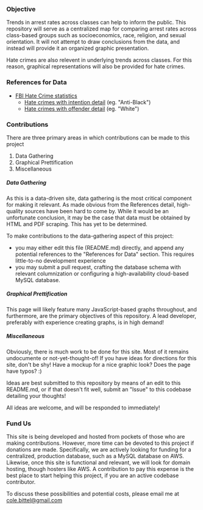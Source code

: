 ### Objective

Trends in arrest rates across classes can help to inform the public. This repository will serve as a centralized map for comparing arrest rates across class-based groups such as socioeconomics, race, religion, and sexual orientation. It will not attempt to draw conclusions from the data, and instead will provide it an organized graphic presentation.

Hate crimes are also relevent in underlying trends across classes. For this reason, graphical representations will also be provided for hate crimes.

### References for Data

- [FBI Hate Crime statistics](https://www.fbi.gov/about-us/cjis/ucr/hate-crime/2014/topic-pages/victims_final)
  - [Hate crimes with intention detail](https://www.fbi.gov/about-us/cjis/ucr/hate-crime/2014/tables/table-1) (eg. "Anti-Black")
  - [Hate crimes with offender detail](https://www.fbi.gov/about-us/cjis/ucr/hate-crime/2014/tables/table-3) (eg. "White")

### Contributions

There are three primary areas in which contributions can be made to this project

1. Data Gathering
2. Graphical Prettification
3. Miscellaneous

##### Data Gathering

As this is a data-driven site, data gathering is the most critical component for making it relevant. As made obvious from the References detail, high-quality sources have been hard to come by. While it would be an unfortunate conclusion, it may be the case that data must be obtained by HTML and PDF scraping. This has yet to be determined.

To make contributions to the data-gathering aspect of this project:

- you may either edit this file (README.md) directly, and append any potential references to the "References for Data" section. This requires little-to-no development experience
- you may submit a pull request, crafting the database schema with relevant columnization or configuring a high-availability cloud-based MySQL database.

##### Graphical Prettification

This page will likely feature many JavaScript-based graphs throughout, and furthermore, are the primary objectives of this repository. A lead developer, preferably with experience creating graphs, is in high demand!


##### Miscellaneous

Obviously, there is much work to be done for this site. Most of it remains undocumente or not-yet-thought-of! If you have ideas for directions for this site, don't be shy! Have a mockup for a nice graphic look? Does the page have typos? :)

Ideas are best submitted to this repository by means of an edit to this README.md, or if that doesn't fit well, submit an "Issue" to this codebase detailing your thoughts!

All ideas are welcome, and will be responded to immediately!

### Fund Us

This site is being developed and hosted from pockets of those who are making contributions. However, more time can be devoted to this project if donations are made. Specifically, we are actively looking for funding for a centralized, production database, such as a MySQL database on AWS. Likewise, once this site is functional and relevant, we will look for domain hosting, though hosters like AWS. A contribution to pay this expense is the best place to start helping this project, if you are an active codebase contributor.

To discuss these possibilities and potential costs, please email me at cole.bittel@gmail.com
